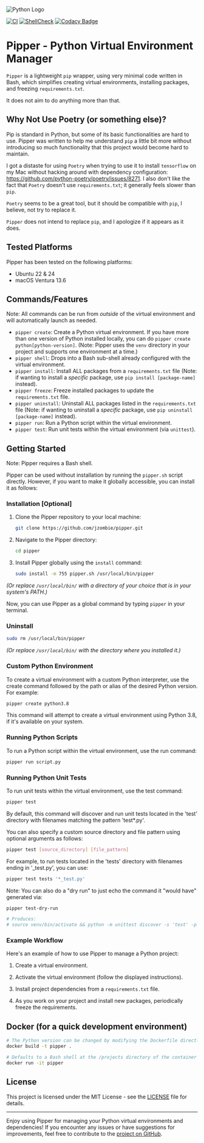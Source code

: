 ![Python Logo](https://www.python.org/static/community_logos/python-logo-master-v3-TM.png)

[![CI](https://github.com/jzombie/pipper/workflows/CI/badge.svg)](https://github.com/jzombie/pipper/actions/workflows/ci.yml)
[![ShellCheck](https://github.com/jzombie/pipper/workflows/ShellCheck/badge.svg)](https://github.com/jzombie/pipper/actions/workflows/shellcheck.yml)
[![Codacy Badge](https://app.codacy.com/project/badge/Grade/b83c0ce7f8924db99be96d045ffc4503)](https://app.codacy.com/gh/jzombie/pipper/dashboard?utm_source=gh&utm_medium=referral&utm_content=&utm_campaign=Badge_grade)

# Pipper - Python Virtual Environment Manager

`Pipper` is a lightweight `pip` wrapper, using very minimal code written in Bash, which simplifies creating virtual environments, installing packages, and freezing `requirements.txt`.

It does not aim to do anything more than that.

## Why Not Use Poetry (or something else)?

Pip is standard in Python, but some of its basic functionalities are hard to use. Pipper was written to help me understand `pip` a little bit more without introducing so much functionality that this project would become hard to maintain.

I got a distaste for using `Poetry` when trying to use it to install `tensorflow` on my Mac without hacking around with dependency configuration: https://github.com/python-poetry/poetry/issues/8271.  I also don't like the fact that `Poetry` doesn't use `requirements.txt`; it generally feels slower than `pip`.

`Poetry` seems to be a great tool, but it should be compatible with `pip`, I believe, not try to replace it.

`Pipper` does not intend to replace `pip`, and I apologize if it appears as it does.

## Tested Platforms

Pipper has been tested on the following platforms:

- Ubuntu 22 & 24
- macOS Ventura 13.6

## Commands/Features

Note: All commands can be run from *outside* of the virtual environment and will automatically launch as needed.

- `pipper create`: Create a Python virtual environment. If you have more than one version of Python installed locally, you can do `pipper create python[python-version]`. (Note: Pipper uses the `venv` directory in your project and supports one environment at a time.)
- `pipper shell`: Drops into a Bash sub-shell already configured with the virtual environment.
- `pipper install`: Install ALL packages from a `requirements.txt` file (Note: if wanting to install a *specific* package, use `pip install [package-name]` instead).
- `pipper freeze`: Freeze installed packages to update the `requirements.txt` file.
- `pipper uninstall`: Uninstall ALL packages listed in the `requirements.txt` file (Note: if wanting to uninstall a *specific* package, use `pip uninstall [package-name]` instead).
- `pipper run`: Run a Python script within the virtual environment.
- `pipper test`: Run unit tests within the virtual environment (via `unittest`).

## Getting Started

Note: Pipper requires a Bash shell.

Pipper can be used without installation by running the `pipper.sh` script directly. However, if you want to make it globally accessible, you can install it as follows:

### Installation [Optional]

1. Clone the Pipper repository to your local machine:

   ```bash
   git clone https://github.com/jzombie/pipper.git
   ```

2. Navigate to the Pipper directory:

   ```bash
   cd pipper
   ```

3. Install Pipper globally using the `install` command:

   ```bash
   sudo install -m 755 pipper.sh /usr/local/bin/pipper
   ```

  _(Or replace `/usr/local/bin/` with a directory of your choice that is in your system's PATH.)_

Now, you can use Pipper as a global command by typing `pipper` in your terminal.

### Uninstall

```bash
sudo rm /usr/local/bin/pipper
```

_(Or replace `/usr/local/bin/` with the directory where you installed it.)_

### Custom Python Environment

To create a virtual environment with a custom Python interpreter, use the create command followed by the path or alias of the desired Python version. For example:

```bash
pipper create python3.8
```

This command will attempt to create a virtual environment using Python 3.8, if it's available on your system.

### Running Python Scripts

To run a Python script within the virtual environment, use the run command:

```bash
pipper run script.py
```

### Running Python Unit Tests

To run unit tests within the virtual environment, use the test command:

```bash
pipper test
```

By default, this command will discover and run unit tests located in the 'test' directory with filenames matching the pattern 'test*.py'.

You can also specify a custom source directory and file pattern using optional arguments as follows:

```bash
pipper test [source_directory] [file_pattern]
```

For example, to run tests located in the 'tests' directory with filenames ending in '_test.py', you can use:

```bash
pipper test tests '*_test.py'
```

Note: You can also do a "dry run" to just echo the command it "would have" generated via:

```bash
pipper test-dry-run

# Produces:
# source venv/bin/activate && python -m unittest discover -s 'test' -p 'test*.py'
```

### Example Workflow

Here's an example of how to use Pipper to manage a Python project:

1. Create a virtual environment.

2. Activate the virtual environment (follow the displayed instructions).

3. Install project dependencies from a `requirements.txt` file.

4. As you work on your project and install new packages, periodically freeze the requirements.

## Docker (for a quick development environment)

```bash
# The Python version can be changed by modifying the Dockerfile directly
docker build -t pipper .

# Defaults to a Bash shell at the /projects directory of the container
docker run -it pipper
```

## License

This project is licensed under the MIT License - see the [LICENSE](LICENSE) file for details.

---

Enjoy using Pipper for managing your Python virtual environments and dependencies! If you encounter any issues or have suggestions for improvements, feel free to contribute to the [project on GitHub](https://github.com/jzombie/pipper).
